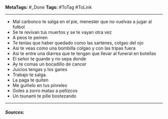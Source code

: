 **MetaTags:** #_Done
**Tags:** #ToTag #ToLink 
- - -
- Mal carbonco te salga en el pie, menester que no vuelvas a jugar al futbol
- Se te revivan tus muertos y se te vayan otra vez
- A peos te peinen
- Te tenias que haber quedado como las sartenes, colgao del ojo
- Asi te veas como una bombilla colgao y con las tripas fuera
- Asi te entre una diarrea que te tengan que llevar al funeral en botellas
- El señor te guarde y no sepa donde
- Ay te comas un bocadillo de cancer
- Juicios tengas y los ganes
- Trabajo te salga.
- La paga te quiten
- Me guiñelo en tus pinreles
- Goles a zorro matao a pellizcos
- Un tsunami te pille bostezando


- - - 
#### ***Sources:***
